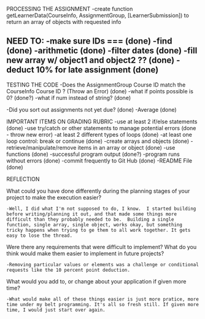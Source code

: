 PROCESSING THE ASSIGNMENT 
-create function getLearnerData(CourseInfo, AssignmentGroup, [LearnerSubmission]) to return an array of objects with requested info

NEED TO:
-make sure IDs === (done)
-find (done)
-arithmetic (done)
-filter dates (done)
-fill new array w/ object1 and object2 ?? (done)
-deduct 10% for late assignment (done)
-


TESTING THE CODE
-Does the AssignmentGroup Course ID match the CourseInfo Course ID ? (Throw an Error) (done)
-what if points possible is 0? (done?)
-what if num instead of string? (done)

-Did you sort out assignments not yet due? (done)
-Average (done)


IMPORTANT ITEMS ON GRADING RUBRIC
-use at least 2  if/else statements (done)
-use try/catch or other statements to manage potential errors (done - throw new error)
-at least 2 different types of loops (done)
-at least one loop control: break or continue (done)
-create arrays and objects (done)
-retrieve/manipulate/remove items in an array or object (done)
-use functions (done)
-successful program output (done?)
-program runs without errors  (done)
-commit frequently to Git Hub (done)
-README File (done)




REFLECTION

What could you have done differently during the planning stages of your project to make the execution easier?

    -Well, I did what I'm not supposed to do, I know.  I started building before writing/planning it out, and that made some things more difficult than they probably needed to be.  Building a single function, single array, single object, works okay, but something tricky happens when trying to ge them to all work together. It gets easy to lose the thread.

Were there any requirements that were difficult to implement? What do you think would make them easier to implement in future projects?

    -Removing particular values or elements was a challenge or conditional requests like the 10 percent point deduction.

What would you add to, or change about your application if given more time?

    -What would make all of these things easier is just more pratice, more time under my belt programming. It's all so fresh still. If given more time, I would just start over again.
